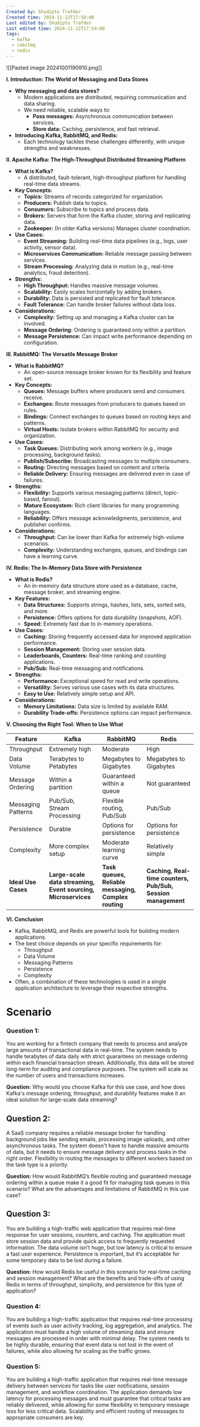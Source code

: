 ```yaml
---
Created by: Shudipto Trafder
Created time: 2024-11-12T17:50:00
Last edited by: Shudipto Trafder
Last edited time: 2024-11-12T17:54:00
tags:
  - kafka
  - rabitmq
  - redis
---
```



![[Pasted image 20241001190910.png]]


**I. Introduction: The World of Messaging and Data Stores**

* **Why messaging and data stores?**
    * Modern applications are distributed, requiring communication and data sharing.
    *  We need reliable, scalable ways to:
        *  **Pass messages:** Asynchronous communication between services.
        *  **Store data:** Caching, persistence, and fast retrieval.
* **Introducing Kafka, RabbitMQ, and Redis:**
    * Each technology tackles these challenges differently, with unique strengths and weaknesses.

**II. Apache Kafka: The High-Throughput Distributed Streaming Platform**

* **What is Kafka?** 
    * A distributed, fault-tolerant, high-throughput platform for handling real-time data streams.
* **Key Concepts:**
    * **Topics:** Streams of records categorized for organization.
    * **Producers:** Publish data to topics.
    * **Consumers:** Subscribe to topics and process data.
    * **Brokers:** Servers that form the Kafka cluster, storing and replicating data.
    * **Zookeeper:** (In older Kafka versions) Manages cluster coordination. 
* **Use Cases:**
    * **Event Streaming:** Building real-time data pipelines (e.g., logs, user activity, sensor data).
    * **Microservices Communication:** Reliable message passing between services.
    * **Stream Processing:** Analyzing data in motion (e.g., real-time analytics, fraud detection).
* **Strengths:**
    * **High Throughput:** Handles massive message volumes.
    * **Scalability:**  Easily scales horizontally by adding brokers.
    * **Durability:** Data is persisted and replicated for fault tolerance.
    * **Fault Tolerance:** Can handle broker failures without data loss.
* **Considerations:**
    * **Complexity:** Setting up and managing a Kafka cluster can be involved.
    * **Message Ordering:**  Ordering is guaranteed only within a partition.
    * **Message Persistence:**  Can impact write performance depending on configuration.

**III. RabbitMQ: The Versatile Message Broker**

* **What is RabbitMQ?**
    * An open-source message broker known for its flexibility and feature set.
* **Key Concepts:**
    * **Queues:**  Message buffers where producers send and consumers receive.
    * **Exchanges:**  Route messages from producers to queues based on rules.
    * **Bindings:**  Connect exchanges to queues based on routing keys and patterns.
    * **Virtual Hosts:**  Isolate brokers within RabbitMQ for security and organization.
* **Use Cases:**
    * **Task Queues:**  Distributing work among workers (e.g., image processing, background tasks).
    * **Publish/Subscribe:** Broadcasting messages to multiple consumers.
    * **Routing:** Directing messages based on content and criteria.
    * **Reliable Delivery:** Ensuring messages are delivered even in case of failures.
* **Strengths:**
    * **Flexibility:** Supports various messaging patterns (direct, topic-based, fanout).
    * **Mature Ecosystem:** Rich client libraries for many programming languages.
    * **Reliability:** Offers message acknowledgments, persistence, and publisher confirms.
* **Considerations:**
    * **Throughput:**  Can be lower than Kafka for extremely high-volume scenarios. 
    * **Complexity:** Understanding exchanges, queues, and bindings can have a learning curve. 

**IV. Redis: The In-Memory Data Store with Persistence**

* **What is Redis?** 
    * An in-memory data structure store used as a database, cache, message broker, and streaming engine.
* **Key Features:**
    * **Data Structures:**  Supports strings, hashes, lists, sets, sorted sets, and more.
    * **Persistence:**  Offers options for data durability (snapshots, AOF).
    * **Speed:**  Extremely fast due to in-memory operations. 
* **Use Cases:**
    * **Caching:**  Storing frequently accessed data for improved application performance.
    * **Session Management:**  Storing user session data.
    * **Leaderboards, Counters:**  Real-time ranking and counting applications.
    * **Pub/Sub:**  Real-time messaging and notifications.
* **Strengths:**
    * **Performance:**  Exceptional speed for read and write operations.
    * **Versatility:**  Serves various use cases with its data structures.
    * **Easy to Use:**  Relatively simple setup and API.
* **Considerations:**
    * **Memory Limitations:** Data size is limited by available RAM.
    * **Durability Trade-offs:** Persistence options can impact performance.

**V. Choosing the Right Tool:  When to Use What**

| Feature             | Kafka                                                         | RabbitMQ                                             | Redis                                                        |
| ------------------- | ------------------------------------------------------------- | ---------------------------------------------------- | ------------------------------------------------------------ |
| Throughput          | Extremely high                                                | Moderate                                             | High                                                         |
| Data Volume         | Terabytes to Petabytes                                        | Megabytes to Gigabytes                               | Megabytes to Gigabytes                                       |
| Message Ordering    | Within a partition                                            | Guaranteed within a queue                            | Not guaranteed                                               |
| Messaging Patterns  | Pub/Sub, Stream Processing                                    | Flexible routing, Pub/Sub                            | Pub/Sub                                                      |
| Persistence         | Durable                                                       | Options for persistence                              | Options for persistence                                      |
| Complexity          | More complex setup                                            | Moderate learning curve                              | Relatively simple                                            |
| **Ideal Use Cases** | **Large-scale data streaming, Event sourcing, Microservices** | **Task queues, Reliable messaging, Complex routing** | **Caching, Real-time counters, Pub/Sub, Session management** |

**VI. Conclusion**

* Kafka, RabbitMQ, and Redis are powerful tools for building modern applications.
* The best choice depends on your specific requirements for:
    * Throughput
    * Data Volume
    * Messaging Patterns
    * Persistence
    * Complexity
* Often, a combination of these technologies is used in a single application architecture to leverage their respective strengths. 

# Scenario

### Question 1:
You are working for a fintech company that needs to process and analyze large amounts of transactional data in real-time. The system needs to handle terabytes of data daily with strict guarantees on message ordering within each financial transaction stream. Additionally, this data will be stored long-term for auditing and compliance purposes. The system will scale as the number of users and transactions increases.

**Question:** Why would you choose Kafka for this use case, and how does Kafka's message ordering, throughput, and durability features make it an ideal solution for large-scale data streaming?

## Question 2:
A SaaS company requires a reliable message broker for handling background jobs like sending emails, processing image uploads, and other asynchronous tasks. The system doesn't have to handle massive amounts of data, but it needs to ensure message delivery and process tasks in the right order. Flexibility in routing the messages to different workers based on the task type is a priority.

**Question:** How would RabbitMQ’s flexible routing and guaranteed message ordering within a queue make it a good fit for managing task queues in this scenario? What are the advantages and limitations of RabbitMQ in this use case?

## Question 3:
You are building a high-traffic web application that requires real-time response for user sessions, counters, and caching. The application must store session data and provide quick access to frequently requested information. The data volume isn't huge, but low latency is critical to ensure a fast user experience. Persistence is important, but it’s acceptable for some temporary data to be lost during a failure.

**Question:** How would Redis be useful in this scenario for real-time caching and session management? What are the benefits and trade-offs of using Redis in terms of throughput, simplicity, and persistence for this type of application?


### Question 4:

You are building a high-traffic application that requires real-time processing of events such as user activity tracking, log aggregation, and analytics. The application must handle a high volume of streaming data and ensure messages are processed in order with minimal delay. The system needs to be highly durable, ensuring that event data is not lost in the event of failures, while also allowing for scaling as the traffic grows.

### Question 5:
You are building a high-traffic application that requires real-time message delivery between services for tasks like user notifications, session management, and workflow coordination. The application demands low latency for processing messages and must guarantee that critical tasks are reliably delivered, while allowing for some flexibility in temporary message loss for less critical data. Scalability and efficient routing of messages to appropriate consumers are key.
